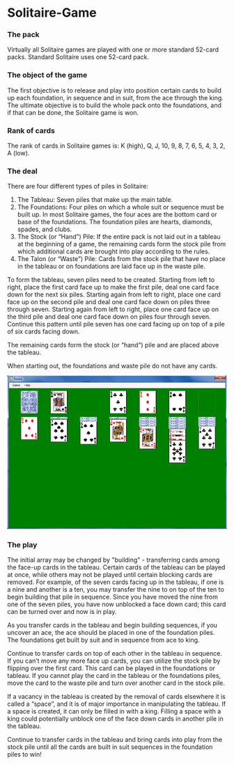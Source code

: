 # Solitaire-Game
### The pack
Virtually all Solitaire games are played with one or more standard 52-card packs. Standard Solitaire uses one 52-card pack.

### The object of the game
The first objective is to release and play into position certain cards to build up each foundation, in sequence and in suit, from the ace through the king. The ultimate objective is to build the whole pack onto the foundations, and if that can be done, the Solitaire game is won.

### Rank of cards
The rank of cards in Solitaire games is: K (high), Q, J, 10, 9, 8, 7, 6, 5, 4, 3, 2, A (low).

### The deal
There are four different types of piles in Solitaire:

1. The Tableau: Seven piles that make up the main table.
2. The Foundations: Four piles on which a whole suit or sequence must be built up. In most Solitaire games, the four aces are the bottom card or base of the foundations. The foundation piles are hearts, diamonds, spades, and clubs.
3. The Stock (or “Hand”) Pile: If the entire pack is not laid out in a tableau at the beginning of a game, the remaining cards form the stock pile from which additional cards are brought into play according to the rules.
4. The Talon (or “Waste”) Pile: Cards from the stock pile that have no place in the tableau or on foundations are laid face up in the waste pile.

To form the tableau, seven piles need to be created. Starting from left to right, place the first card face up to make the first pile, deal one card face down for the next six piles. Starting again from left to right, place one card face up on the second pile and deal one card face down on piles three through seven. Starting again from left to right, place one card face up on the third pile and deal one card face down on piles four through seven. Continue this pattern until pile seven has one card facing up on top of a pile of six cards facing down.

The remaining cards form the stock (or “hand”) pile and are placed above the tableau.

When starting out, the foundations and waste pile do not have any cards.

<p align="center">
<img src="https://github.com/mandanaGh/Solitaire-Game/blob/main/images/CardGame.jpg" width="600"></p>


### The play
The initial array may be changed by "building" - transferring cards among the face-up cards in the tableau. Certain cards of the tableau can be played at once, while others may not be played until certain blocking cards are removed. For example, of the seven cards facing up in the tableau, if one is a nine and another is a ten, you may transfer the nine to on top of the ten to begin building that pile in sequence. Since you have moved the nine from one of the seven piles, you have now unblocked a face down card; this card can be turned over and now is in play.

As you transfer cards in the tableau and begin building sequences, if you uncover an ace, the ace should be placed in one of the foundation piles. The foundations get built by suit and in sequence from ace to king.

Continue to transfer cards on top of each other in the tableau in sequence. If you can’t move any more face up cards, you can utilize the stock pile by flipping over the first card. This card can be played in the foundations or tableau. If you cannot play the card in the tableau or the foundations piles, move the card to the waste pile and turn over another card in the stock pile.

If a vacancy in the tableau is created by the removal of cards elsewhere it is called a “space”, and it is of major importance in manipulating the tableau. If a space is created, it can only be filled in with a king. Filling a space with a king could potentially unblock one of the face down cards in another pile in the tableau.

Continue to transfer cards in the tableau and bring cards into play from the stock pile until all the cards are built in suit sequences in the foundation piles to win!

